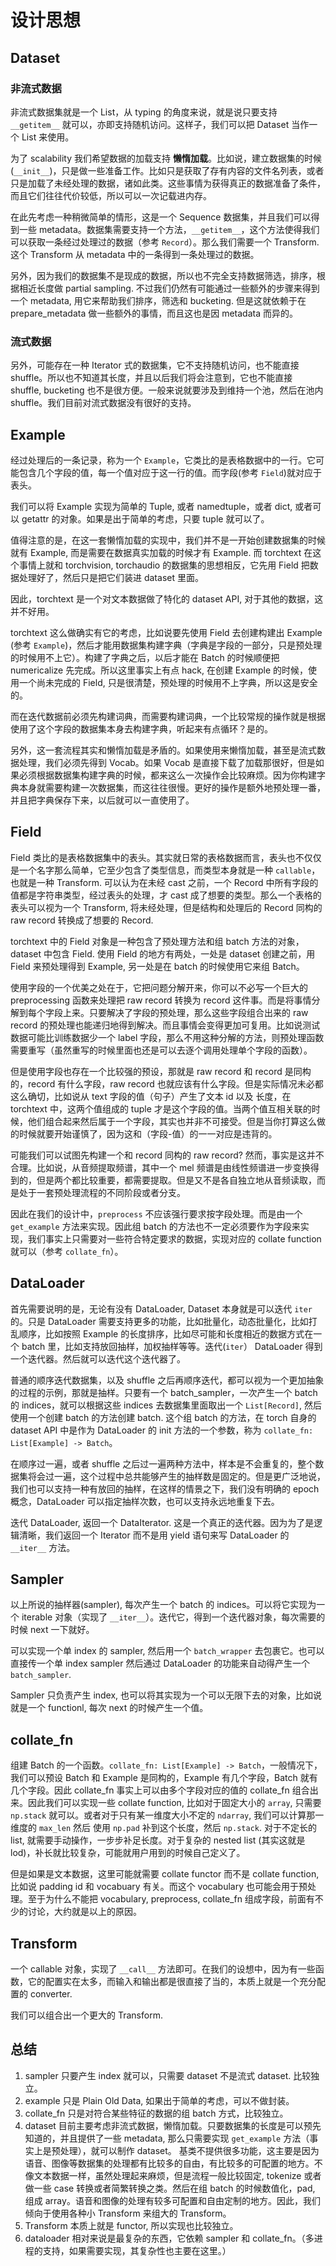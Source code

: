 # 设计思想

## Dataset

### 非流式数据
非流式数据集就是一个 List，从 typing 的角度来说，就是说只要支持 `__getitem__` 就可以，亦即支持随机访问。这样子，我们可以把 Dataset 当作一个 List 来使用。

为了 scalability 我们希望数据的加载支持 **懒惰加载**。比如说，建立数据集的时候 (`__init__`)，只是做一些准备工作。比如只是获取了存有内容的文件名列表，或者只是加载了未经处理的数据，诸如此类。这些事情为获得真正的数据准备了条件，而且它们往往代价较低，所以可以一次记载进内存。

在此先考虑一种稍微简单的情形，这是一个 Sequence 数据集，并且我们可以得到一些 metadata。数据集需要支持一个方法，`__getitem__`，这个方法使得我们可以获取一条经过处理过的数据（参考 `Record`）。那么我们需要一个 Transform. 这个 Transform 从 metadata 中的一条得到一条处理过的数据。

另外，因为我们的数据集不是现成的数据，所以也不完全支持数据筛选，排序，根据相近长度做 partial sampling. 不过我们仍然有可能通过一些额外的步骤来得到一个 metadata, 用它来帮助我们排序，筛选和 bucketing. 但是这就依赖于在 prepare_metadata 做一些额外的事情，而且这也是因 metadata 而异的。

### 流式数据
另外，可能存在一种 Iterator 式的数据集，它不支持随机访问，也不能直接 shuffle。所以也不知道其长度，并且以后我们将会注意到，它也不能直接 shuffle, bucketing 也不是很方便。一般来说就要涉及到维持一个池，然后在池内 shuffle。我们目前对流式数据没有很好的支持。

## Example
经过处理后的一条记录，称为一个 `Example`，它类比的是表格数据中的一行。它可能包含几个字段的值，每一个值对应于这一行的值。而字段(参考 `Field`)就对应于表头。

我们可以将 Example 实现为简单的 Tuple, 或者 namedtuple，或者 dict, 或者可以 getattr 的对象。如果是出于简单的考虑，只要 tuple 就可以了。

值得注意的是，在这一套懒惰加载的实现中，我们并不是一开始创建数据集的时候就有 Example, 而是需要在数据真实加载的时候才有 Example. 而 torchtext 在这个事情上就和 torchvision, torchaudio 的数据集的思想相反，它先用 Field 把数据处理好了，然后只是把它们装进 dataset 里面。

因此，torchtext 是一个对文本数据做了特化的 dataset API, 对于其他的数据，这并不好用。

torchtext 这么做确实有它的考虑，比如说要先使用 Field 去创建构建出 Example (参考 `Example`)，然后才能用数据集构建字典（字典是字段的一部分，只是预处理的时候用不上它）。构建了字典之后，以后才能在 Batch 的时候顺便把 numericalize 先完成。所以这里事实上有点 hack, 在创建 Example 的时候，使用一个尚未完成的 Field, 只是很清楚，预处理的时候用不上字典，所以这是安全的。

而在迭代数据前必须先构建词典，而需要构建词典，一个比较常规的操作就是根据使用了这个字段的数据集本身去构建字典，听起来有点循环？是的。

另外，这一套流程其实和懒惰加载是矛盾的。如果使用来懒惰加载，甚至是流式数据处理，我们必须先得到 Vocab。如果 Vocab 是直接下载了加载那很好，但是如果必须根据数据集构建字典的时候，都来这么一次操作会比较麻烦。因为你构建字典本身就需要构建一次数据集，而这往往很慢。更好的操作是额外地预处理一番，并且把字典保存下来，以后就可以一直使用了。

## Field
Field 类比的是表格数据集中的表头。其实就日常的表格数据而言，表头也不仅仅是一个名字那么简单，它至少包含了类型信息，而类型本身就是一种 `callable`，也就是一种 Transform. 可以认为在未经 cast 之前，一个 Record 中所有字段的值都是字符串类型，经过表头的处理，才 cast 成了想要的类型。那么一个表格的表头可以视为一个 Transform, 将未经处理，但是结构和处理后的 Record 同构的 raw record 转换成了想要的 Record. 

torchtext 中的 Field 对象是一种包含了预处理方法和组 batch 方法的对象，dataset 中包含 Field. 使用 Field 的地方有两处，一处是 dataset 创建之前，用 Field 来预处理得到 Example, 另一处是在 batch 的时候使用它来组 Batch。

使用字段的一个优美之处在于，它把问题分解开来，你可以不必写一个巨大的 preprocessing 函数来处理把 raw record 转换为 record 这件事。而是将事情分解到每个字段上来。只要解决了字段的预处理，那么这些字段组合出来的 raw record 的预处理也能递归地得到解决。而且事情会变得更加可复用。比如说测试数据可能比训练数据少一个 label 字段，那么不用这种分解的方法，则预处理函数需要重写（虽然重写的时候里面也还是可以去逐个调用处理单个字段的函数）。

但是使用字段也存在一个比较强的预设，那就是 raw record 和 record 是同构的，record 有什么字段，raw record 也就应该有什么字段。但是实际情况未必都这么确切，比如说从 text 字段的值（句子）产生了文本 id 以及 长度，在 torchtext 中，这两个值组成的 tuple 才是这个字段的值。当两个值互相关联的时候，他们组合起来然后属于一个字段，其实也并非不可接受。但是当你打算这么做的时候就要开始谨慎了，因为这和（字段-值）的一一对应是违背的。

可能我们可以试图先构建一个和 record 同构的 raw record? 然而，事实是这并不合理。比如说，从音频提取频谱，其中一个 mel 频谱是由线性频谱进一步变换得到的，但是两个都比较重要，都需要提取。但是又不是各自独立地从音频读取，而是处于一套预处理流程的不同阶段或者分支。

因此在我们的设计中，`preprocess` 不应该强行要求按字段处理。而是由一个 `get_example` 方法来实现。因此组 batch 的方法也不一定必须要作为字段来实现，我们事实上只需要对一些符合特定要求的数据，实现对应的 collate function 就可以（参考 `collate_fn`）。

## DataLoader
首先需要说明的是，无论有没有 DataLoader, Dataset 本身就是可以迭代 `iter` 的。只是 DataLoader 需要支持更多的功能，比如批量化，动态批量化，比如打乱顺序，比如按照 Example 的长度排序，比如尽可能和长度相近的数据方式在一个 batch 里，比如支持放回抽样，加权抽样等等。迭代(`iter`） DataLoader 得到一个迭代器。然后就可以迭代这个迭代器了。

普通的顺序迭代数据集，以及 shuffle 之后再顺序迭代，都可以视为一个更加抽象的过程的示例，那就是抽样。只要有一个 batch_sampler，一次产生一个 batch 的 indices，就可以根据这些 indices 去数据集里面取出一个 `List[Record]`, 然后使用一个创建 batch 的方法创建 batch. 这个组 batch 的方法，在 torch 自身的 dataset API 中是作为 DataLoader 的 init 方法的一个参数，称为 `collate_fn: List[Example] -> Batch`。

在顺序过一遍，或者 shuffle 之后过一遍两种方法中，样本是不会重复的，整个数据集将会过一遍，这个过程中总共能够产生的抽样数是固定的。但是更广泛地说，我们也可以支持一种有放回的抽样，在这样的情景之下，我们没有明确的 epoch 概念，DataLoader 可以指定抽样次数，也可以支持永远地重复下去。

迭代 DataLoader, 返回一个 DataIterator. 这是一个真正的迭代器。因为为了是逻辑清晰，我们返回一个 Iterator 而不是用 yield 语句来写 DataLoader 的 `__iter__` 方法。

## Sampler
以上所说的抽样器(sampler), 每次产生一个 batch 的 indices。可以将它实现为一个 iterable 对象（实现了 `__iter__`）。迭代它，得到一个迭代器对象，每次需要的时候 next 一下就好。

可以实现一个单 index 的 sampler, 然后用一个 `batch_wrapper` 去包裹它。也可以直接传一个单 index sampler 然后通过 DataLoader 的功能来自动得产生一个 `batch_sampler`.

Sampler 只负责产生 index, 也可以将其实现为一个可以无限下去的对象，比如说就是一个 functionl, 每次 next 的时候产生一个值。

## collate_fn

组建 Batch 的一个函数。`collate_fn: List[Example] -> Batch`，一般情况下，我们可以预设 Batch 和 Example 是同构的，Example 有几个字段，Batch 就有几个字段。因此 collate_fn 事实上可以由多个字段对应的值的 collate_fn 组合出来。因此我们可以实现一些 collate function, 比如对于固定大小的 `array`, 只需要 `np.stack` 就可以。或者对于只有某一维度大小不定的 `ndarray`, 我们可以计算那一维度的 `max_len` 然后 使用 `np.pad` 补到这个长度，然后 `np.stack`. 对于不定长的 list, 就需要手动操作，一步步补足长度。对于复杂的 nested list (其实这就是 lod)，补长就比较复杂，可能就用户用到的时候自己定义了。

但是如果是文本数据，这里可能就需要 collate functor 而不是 collate function, 比如说 padding id 和 vocabuary 有关。而这个 vocabulary 也可能会用于预处理。至于为什么不能把 vocabulary, preprocess, collate_fn 组成字段，前面有不少的讨论，大约就是以上的原因。

## Transform 
一个 callable 对象，实现了 `__call__` 方法即可。在我们的设想中，因为有一些函数，它的配置实在太多，而输入和输出都是很直接了当的，本质上就是一个充分配置的 converter. 

我们可以组合出一个更大的 Transform.

## 总结

1. sampler 只要产生 index 就可以，只需要 dataset 不是流式 dataset. 比较独立。
2. example 只是 Plain Old Data, 如果出于简单的考虑，可以不做封装。
3. collate_fn 只是对符合某些特征的数据的组 batch 方式，比较独立。
4. dataset 目前主要考虑非流式数据，懒惰加载。只要数据集的长度是可以预先知道的，并且提供了一些 metadata, 那么只需要实现 `get_example` 方法（事实上是预处理），就可以制作 dataset。 基类不提供很多功能，这主要是因为语音、图像等数据集的处理都有比较多的自由，有比较多的可配置的地方。不像文本数据一样，虽然处理起来麻烦，但是流程一般比较固定,  tokenize 或者做一些  case 转换或者简繁转换之类。然后在组 batch 的时候数值化，pad, 组成 array。语音和图像的处理有较多可配置和自由定制的地方。因此，我们倾向于使用各种小 Transform 来组大的 Transform。
5. Transform 本质上就是 functor, 所以实现也比较独立。
6. dataloader 相对来说是最复杂的东西，它依赖 sampler 和 collate_fn。（多进程的支持，如果需要实现，其复杂性也主要在这里。）